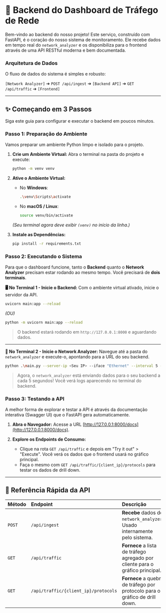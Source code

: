 # 🚀 Backend do Dashboard de Tráfego de Rede

Bem-vindo ao backend do nosso projeto! Este serviço, construído com FastAPI, é o coração do nosso sistema de monitoramento. Ele recebe dados em tempo real do `network_analyzer` e os disponibiliza para o frontend através de uma API RESTful moderna e bem documentada.

### Arquitetura de Dados
O fluxo de dados do sistema é simples e robusto:

`[Network Analyzer]` ➔ `POST /api/ingest` ➔ `[Backend API]` ➔ `GET /api/traffic` ➔ `[Frontend]`

---

## ✨ Começando em 3 Passos

Siga este guia para configurar e executar o backend em poucos minutos.

### **Passo 1: Preparação do Ambiente**

Vamos preparar um ambiente Python limpo e isolado para o projeto.

1.  **Crie um Ambiente Virtual:**
    Abra o terminal na pasta do projeto e execute:
    ```bash
    python -m venv venv
    ```

2.  **Ative o Ambiente Virtual:**
    - No **Windows**:
      ```bash
      .\venv\Scripts\activate
      ```
    - No **macOS / Linux**:
      ```bash
      source venv/bin/activate
      ```
    *(Seu terminal agora deve exibir `(venv)` no início da linha.)*

3.  **Instale as Dependências:**
    ```bash
    pip install -r requirements.txt
    ```

### **Passo 2: Executando o Sistema**

Para que o dashboard funcione, tanto o **Backend** quanto o **Network Analyzer** precisam estar rodando ao mesmo tempo. Você precisará de **dois terminais**.

**🖥️ No Terminal 1 - Inicie o Backend:**
Com o ambiente virtual ativado, inicie o servidor da API.
```bash
uvicorn main:app --reload
```
*(OU)*

```bash
python -m uvicorn main:app --reload
```

> O backend estará rodando em `http://127.0.0.1:8000` e aguardando dados.
---
**📡 No Terminal 2 - Inicie o Network Analyzer:**
Navegue até a pasta do `network_analyzer` e execute-o, apontando para a URL do seu backend.
```bash
python .\main.py --server-ip <Seu IP> --iface "Ethernet" --interval 5 --post "http://localhost:8000/api/ingest"
```
> Agora, o `network_analyzer` está enviando dados para o seu backend a cada 5 segundos! Você verá logs aparecendo no terminal do backend.

### **Passo 3: Testando a API**

A melhor forma de explorar e testar a API é através da documentação interativa (Swagger UI) que o FastAPI gera automaticamente.

1.  **Abra o Navegador:**
    Acesse a URL [http://127.0.0.1:8000/docs](http://127.0.0.1:8000/docs).

2.  **Explore os Endpoints de Consumo:**
    - Clique na rota `GET /api/traffic` e depois em "Try it out" > "Execute". Você verá os dados que o frontend usará no gráfico principal.
    - Faça o mesmo com `GET /api/traffic/{client_ip}/protocols` para testar os dados de drill down.

---

## 📖 Referência Rápida da API

| Método | Endpoint                               | Descrição                                                                         |
| :----- | :------------------------------------- | :-------------------------------------------------------------------------------- |
| `POST` | `/api/ingest`                          | **Recebe** dados do `network_analyzer`. Usado internamente pelo sistema.          |
| `GET`  | `/api/traffic`                         | **Fornece** a lista de tráfego agregado por cliente para o gráfico principal.     |
| `GET`  | `/api/traffic/{client_ip}/protocols`   | **Fornece** a quebra de tráfego por protocolo para o gráfico de drill down.       |
